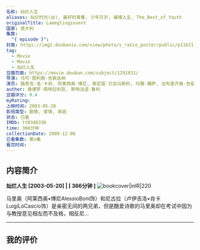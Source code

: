 ```yaml
---
名称: 灿烂人生
aliases: 灿烂时光(台), 最好的青春, 少年万岁, 璀璨人生, The_Best_of_Youth
originalTitle: Lamegliogiovent
国家: 意大利
集数:
  "{ episode }":
封面: https://img2.doubanio.com/view/photo/s_ratio_poster/public/p1161132422.webp
tag:
  - Movie
  - Movie
  - 灿烂人生
豆瓣页面: https://movie.douban.com/subject/1291831/
导演: 马可·图利奥·吉奥达纳
演员: 路易吉·洛·卡肖, 阿莱西奥·博尼, 索尼娅·贝加马斯科, 玛雅·珊萨, 法布里齐奥·吉福尼, 杰丝敏·特丽卡, 里卡多·斯卡马乔, 安德烈提多娜, 瓦伦蒂娜·卡妮卢提, 卡米拉·菲利皮, 莉迪亚·维塔莱, undefined, 斯特凡诺·阿伯蒂, 安东内洛·普利西, 阿德里娅娜·阿斯蒂, undefined
author: 桑德罗·佩特拉利亚, 斯特法诺·鲁利
豆瓣评分: 9.4
myRating:
上映时间: 2003-05-20
影视类型: 剧情, 爱情, 家庭
状态: 已看
IMDb: tt0346336
time: 366分钟
collectionDate: 2009-12-06
已看集数: 第x集
看完时间:
---
```

## 内容简介

**灿烂人生 [2003-05-20] | [ 366分钟 ]** ![bookcover|inlR|220](https://img2.doubanio.com/view/photo/s_ratio_poster/public/p1161132422.webp)

马里奥（阿莱西奥•博尼AlessioBoni饰）和尼古拉（卢伊吉洛•肖卡LuigiLoCascio饰）是亲密无间的两兄弟，但是酷爱诗歌的马里奥却在考试中因为与教授意见相左而不及格，相反尼...

---

## 我的评价
